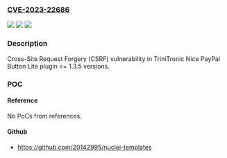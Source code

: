 ### [CVE-2023-22686](https://cve.mitre.org/cgi-bin/cvename.cgi?name=CVE-2023-22686)
![](https://img.shields.io/static/v1?label=Product&message=Nice%20PayPal%20Button%20Lite&color=blue)
![](https://img.shields.io/static/v1?label=Version&message=n%2Fa%3C%3D%201.3.5%20&color=brighgreen)
![](https://img.shields.io/static/v1?label=Vulnerability&message=CWE-352%20Cross-Site%20Request%20Forgery%20(CSRF)&color=brighgreen)

### Description

Cross-Site Request Forgery (CSRF) vulnerability in TriniTronic Nice PayPal Button Lite plugin <= 1.3.5 versions.

### POC

#### Reference
No PoCs from references.

#### Github
- https://github.com/20142995/nuclei-templates

